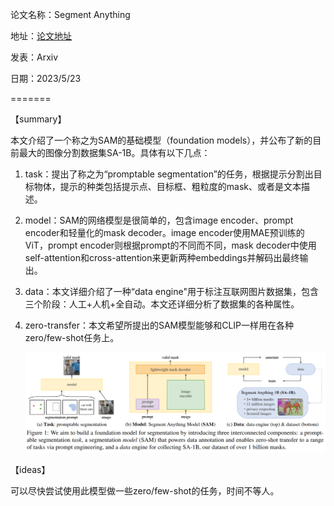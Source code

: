 论文名称：Segment Anything

地址：[论文地址](http://arxiv.org/abs/2304.02643)

发表：Arxiv

日期：2023/5/23

=======

【summary】

本文介绍了一个称之为SAM的基础模型（foundation models），并公布了新的目前最大的图像分割数据集SA-1B。具体有以下几点：

1. task：提出了称之为“promptable segmentation”的任务，根据提示分割出目标物体，提示的种类包括提示点、目标框、粗粒度的mask、或者是文本描述。

2. model：SAM的网络模型是很简单的，包含image encoder、prompt encoder和轻量化的mask decoder。image encoder使用MAE预训练的ViT，prompt encoder则根据prompt的不同而不同，mask decoder中使用self-attention和cross-attention来更新两种embeddings并解码出最终输出。

3. data：本文详细介绍了一种“data engine"用于标注互联网图片数据集，包含三个阶段：人工+人机+全自动。本文还详细分析了数据集的各种属性。

4. zero-transfer：本文希望所提出的SAM模型能够和CLIP一样用在各种zero/few-shot任务上。

   ![task、model、data描述](../img/SA1.png)

【ideas】

可以尽快尝试使用此模型做一些zero/few-shot的任务，时间不等人。